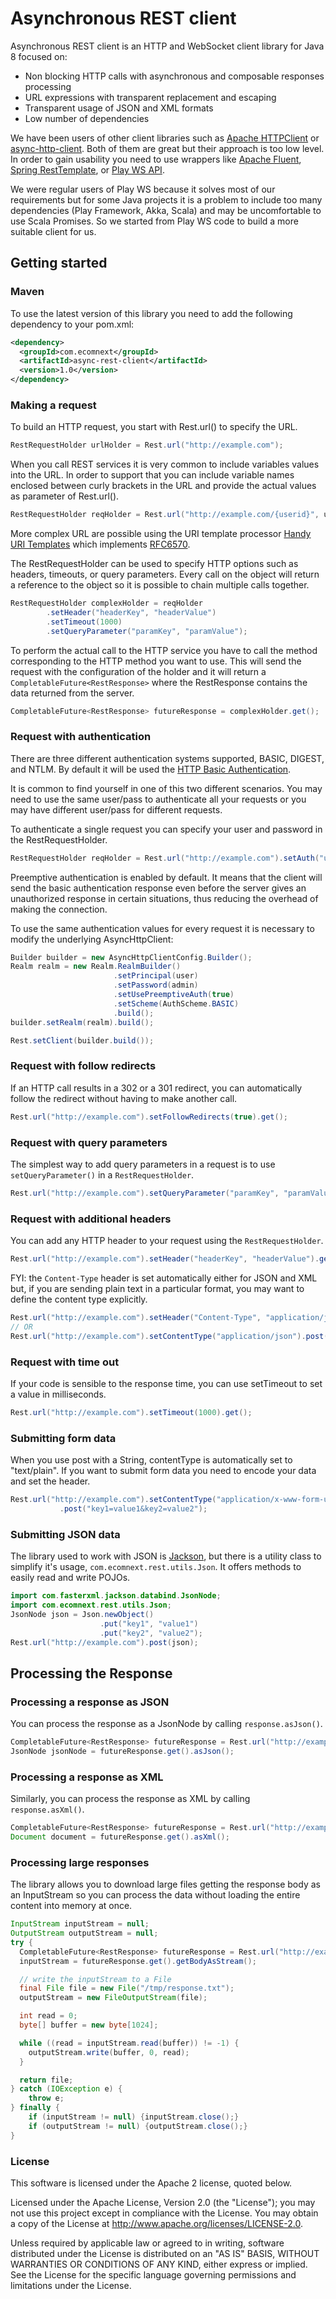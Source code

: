 # Asynchronous REST client 

Asynchronous REST client is an HTTP and WebSocket client library for Java 8 focused on:
* Non blocking HTTP calls with asynchronous and composable responses processing
* URL expressions with transparent replacement and escaping
* Transparent usage of JSON and XML formats
* Low number of dependencies

We have been users of other client libraries such as [Apache HTTPClient](http://hc.apache.org/httpcomponents-client-ga/) or [async-http-client](https://github.com/AsyncHttpClient/async-http-client). Both of them are great but their approach is too low level. In order to gain usability you need to use wrappers like [Apache Fluent](http://hc.apache.org/httpcomponents-client-ga/tutorial/html/fluent.html), [Spring RestTemplate](http://docs.spring.io/spring/docs/4.0.5.RELEASE/spring-framework-reference/htmlsingle/#rest-resttemplate), or [Play WS API](https://github.com/playframework/playframework/tree/master/framework/src/play-java-ws). 

We were regular users of Play WS because it solves most of our requirements but for some Java projects it is a problem to include too many dependencies (Play Framework, Akka, Scala) and may be uncomfortable to use Scala Promises. So we started from Play WS code to build a more suitable client for us.

## Getting started

### Maven

To use the latest version of this library you need to add the following dependency to your pom.xml:

```xml
<dependency>
  <groupId>com.ecomnext</groupId>
  <artifactId>async-rest-client</artifactId>
  <version>1.0</version>
</dependency>
```

### Making a request

To build an HTTP request, you start with Rest.url() to specify the URL.

```java
RestRequestHolder urlHolder = Rest.url("http://example.com");
```

When you call REST services it is very common to include variables values into the URL. In order to support that you can include variable names enclosed between curly brackets in the URL and provide the actual values as parameter of Rest.url().

```java
RestRequestHolder reqHolder = Rest.url("http://example.com/{userid}", userId);
```

More complex URL are possible using the URI template processor [Handy URI Templates](https://github.com/damnhandy/Handy-URI-Templates) which implements [RFC6570](http://tools.ietf.org/html/rfc6570).

The RestRequestHolder can be used to specify HTTP options such as headers, timeouts, or query parameters. Every call on the object will return a reference to the object so it is possible to chain multiple calls together.

```java
RestRequestHolder complexHolder = reqHolder
        .setHeader("headerKey", "headerValue")
        .setTimeout(1000)
        .setQueryParameter("paramKey", "paramValue");
```

To perform the actual call to the HTTP service you have to call the method corresponding to the HTTP method you want to use. This will send the request with the configuration of the holder and it will return a ```CompletableFuture<RestResponse>``` where the RestResponse contains the data returned from the server.

```java
CompletableFuture<RestResponse> futureResponse = complexHolder.get();
```

### Request with authentication

There are three different authentication systems supported, BASIC, DIGEST, and NTLM. By default it will be used the [HTTP Basic Authentication](http://en.wikipedia.org/wiki/Basic_access_authentication).

It is common to find yourself in one of this two different scenarios. You may need to use the same user/pass to authenticate all your requests or you may have different user/pass for different requests.

To authenticate a single request you can specify your user and password in the RestRequestHolder. 

```java
RestRequestHolder reqHolder = Rest.url("http://example.com").setAuth("user", "password");
```

Preemptive authentication is enabled by default. It means that the client will send the basic authentication response even before the server gives an unauthorized response in certain situations, thus reducing the overhead of making the connection.

To use the same authentication values for every request it is necessary to modify the underlying AsyncHttpClient:

```java
Builder builder = new AsyncHttpClientConfig.Builder();
Realm realm = new Realm.RealmBuilder()
                       .setPrincipal(user)
                       .setPassword(admin)
                       .setUsePreemptiveAuth(true)
                       .setScheme(AuthScheme.BASIC)
                       .build();
builder.setRealm(realm).build();

Rest.setClient(builder.build());
```
  
### Request with follow redirects

If an HTTP call results in a 302 or a 301 redirect, you can automatically follow the redirect without having to make another call.

```java
Rest.url("http://example.com").setFollowRedirects(true).get();
```

### Request with query parameters

The simplest way to add query parameters in a request is to use ```setQueryParameter()``` in a ```RestRequestHolder```.

```java
Rest.url("http://example.com").setQueryParameter("paramKey", "paramValue").get();
```

### Request with additional headers

You can add any HTTP header to your request using the ```RestRequestHolder```.

```java
Rest.url("http://example.com").setHeader("headerKey", "headerValue").get();
```

FYI: the ```Content-Type``` header is set automatically either for JSON and XML but, if you are sending plain text in a particular format, you may want to define the content type explicitly.

```java
Rest.url("http://example.com").setHeader("Content-Type", "application/json").post(jsonString);
// OR
Rest.url("http://example.com").setContentType("application/json").post(jsonString);
```

### Request with time out

If your code is sensible to the response time, you can use setTimeout to set a value in milliseconds.

```java
Rest.url("http://example.com").setTimeout(1000).get();
```

### Submitting form data

When you use post with a String, contentType is automatically set to "text/plain". If you want to submit form data you need to encode your data and set the header.

```java
Rest.url("http://example.com").setContentType("application/x-www-form-urlencoded")
           .post("key1=value1&key2=value2");
```

### Submitting JSON data

The library used to work with JSON is [Jackson](http://wiki.fasterxml.com/JacksonHome), but there is a utility class to simplify it's usage, ```com.ecomnext.rest.utils.Json```. It offers methods to easily read and write POJOs.

```java
import com.fasterxml.jackson.databind.JsonNode;
import com.ecomnext.rest.utils.Json;
JsonNode json = Json.newObject()
                    .put("key1", "value1")
                    .put("key2", "value2");
Rest.url("http://example.com").post(json);
```

## Processing the Response

### Processing a response as JSON

You can process the response as a JsonNode by calling ```response.asJson()```.

```java
CompletableFuture<RestResponse> futureResponse = Rest.url("http://example.com").get();
JsonNode jsonNode = futureResponse.get().asJson();
```

### Processing a response as XML

Similarly, you can process the response as XML by calling ```response.asXml()```.

```java
CompletableFuture<RestResponse> futureResponse = Rest.url("http://example.com").get();
Document document = futureResponse.get().asXml();
```

### Processing large responses

The library allows you to download large files getting the response body as an InputStream so you can process the data without loading the entire content into memory at once.

```java
InputStream inputStream = null;
OutputStream outputStream = null;
try {
  CompletableFuture<RestResponse> futureResponse = Rest.url("http://example.com").get();
  inputStream = futureResponse.get().getBodyAsStream();

  // write the inputStream to a File
  final File file = new File("/tmp/response.txt");
  outputStream = new FileOutputStream(file);

  int read = 0;
  byte[] buffer = new byte[1024];

  while ((read = inputStream.read(buffer)) != -1) {
    outputStream.write(buffer, 0, read);
  }

  return file;
} catch (IOException e) {
    throw e;
} finally {
    if (inputStream != null) {inputStream.close();}
    if (outputStream != null) {outputStream.close();}
}

```

### License

This software is licensed under the Apache 2 license, quoted below.

Licensed under the Apache License, Version 2.0 (the "License"); you may not use this project except in compliance with the License. You may obtain a copy of the License at http://www.apache.org/licenses/LICENSE-2.0.

Unless required by applicable law or agreed to in writing, software distributed under the License is distributed on an "AS IS" BASIS, WITHOUT WARRANTIES OR CONDITIONS OF ANY KIND, either express or implied. See the License for the specific language governing permissions and limitations under the License.